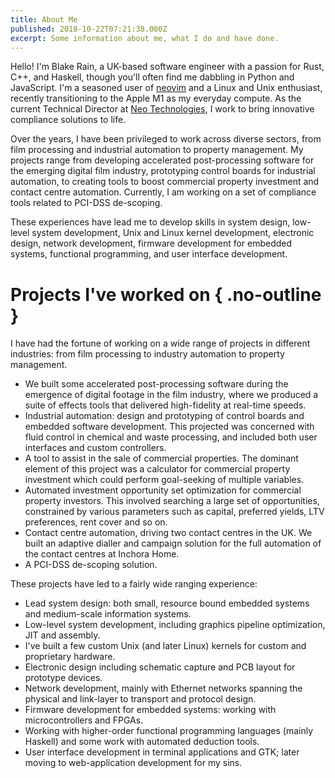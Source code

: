 ```yaml
---
title: About Me
published: 2018-10-22T07:21:38.000Z
excerpt: Some information about me, what I do and have done.
---
```


Hello! I'm Blake Rain, a UK-based software engineer with a passion for Rust, C++, and Haskell,
though you'll often find me dabbling in Python and JavaScript. I'm a seasoned user of [neovim] and
a Linux and Unix enthusiast, recently transitioning to the Apple M1 as my everyday compute. As the
current Technical Director at [Neo Technologies], I work to bring innovative compliance solutions to
life.

Over the years, I have been privileged to work across diverse sectors, from film processing and
industrial automation to property management. My projects range from developing accelerated
post-processing software for the emerging digital film industry, prototyping control boards for
industrial automation, to creating tools to boost commercial property investment and contact centre
automation. Currently, I am working on a set of compliance tools related to PCI-DSS de-scoping.

These experiences have lead me to develop skills in system design, low-level system development,
Unix and Linux kernel development, electronic design, network development, firmware development for
embedded systems, functional programming, and user interface development.

[neovim]: https://neovim.io
[Neo Technologies]: https://eclipse-pci.com/

# Projects I've worked on { .no-outline }

I have had the fortune of working on a wide range of projects in different industries: from film processing to industry
automation to property management.

- We built some accelerated post-processing software during the emergence of digital footage in the film industry, where
  we produced a suite of effects tools that delivered high-fidelity at real-time speeds.
- Industrial automation: design and prototyping of control boards and embedded software development. This projected was
  concerned with fluid control in chemical and waste processing, and included both user interfaces and custom
  controllers.
- A tool to assist in the sale of commercial properties. The dominant element of this project was a calculator for
  commercial property investment which could perform goal-seeking of multiple variables.
- Automated investment opportunity set optimization for commercial property investors. This involved searching a large
  set of opportunities, constrained by various parameters such as capital, preferred yields, LTV preferences, rent cover
  and so on.
- Contact centre automation, driving two contact centres in the UK. We built an adaptive dialler and campaign solution
  for the full automation of the contact centres at Inchora Home.
- A PCI-DSS de-scoping solution.

These projects have led to a fairly wide ranging experience:

- Lead system design: both small, resource bound embedded systems and medium-scale information systems.
- Low-level system development, including graphics pipeline optimization, JIT and assembly.
- I've built a few custom Unix (and later Linux) kernels for custom and proprietary hardware.
- Electronic design including schematic capture and PCB layout for prototype devices.
- Network development, mainly with Ethernet networks spanning the physical and link-layer to transport and protocol design.
- Firmware development for embedded systems: working with microcontrollers and FPGAs.
- Working with higher-order functional programming languages (mainly Haskell) and some work with automated deduction tools.
- User interface development in terminal applications and GTK; later moving to web-application development for my sins.
